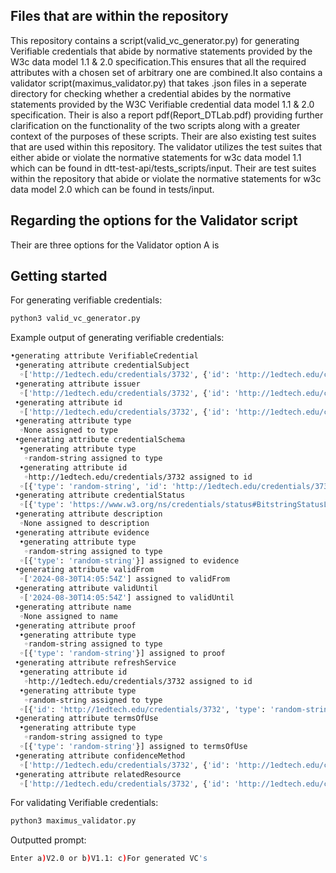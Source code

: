 ## Files that are within the repository

This repository contains a script(valid_vc_generator.py) for generating Verifiable credentials that abide by normative statements provided by the W3c data model 1.1 & 2.0 specification.This ensures that all the required attributes with a chosen set of arbitrary one are combined.It also contains a validator script(maximus_validator.py) that takes .json files in a seperate directory for checking whether a credential abides by the normative statements provided by the W3C Verifiable credential data model 1.1 & 2.0 specification. Their is also a report pdf(Report_DTLab.pdf) providing further clarification on the functionality of the two scripts along with a greater context of the purposes of these scripts. Their are also existing test suites that are used within this repository. The validator utilizes the test suites that either abide or violate the normative statements for w3c data model 1.1 which can be found in dtt-test-api/tests_scripts/input. Their are test suites within the repository that abide or violate the normative statements for w3c data model 2.0 which can be found in tests/input.

## Regarding the options for the Validator script
Their are three options for the Validator option A is 


## Getting started

For generating verifiable credentials:
```bash
python3 valid_vc_generator.py
```

Example output of generating verifiable credentials:
```bash
•generating attribute VerifiableCredential
 •generating attribute credentialSubject
  ◦['http://1edtech.edu/credentials/3732', {'id': 'http://1edtech.edu/credentials/3732'}] assigned to credentialSubject
 •generating attribute issuer
  ◦['http://1edtech.edu/credentials/3732', {'id': 'http://1edtech.edu/credentials/3732'}] assigned to issuer
 •generating attribute id
  ◦['http://1edtech.edu/credentials/3732', {'id': 'http://1edtech.edu/credentials/3732'}] assigned to id
 •generating attribute type
  ◦None assigned to type
 •generating attribute credentialSchema
  •generating attribute type
   ◦random-string assigned to type
  •generating attribute id
   ◦http://1edtech.edu/credentials/3732 assigned to id
  ◦[{'type': 'random-string', 'id': 'http://1edtech.edu/credentials/3732'}] assigned to credentialSchema
 •generating attribute credentialStatus
  ◦[{'type': 'https://www.w3.org/ns/credentials/status#BitstringStatusListCredential'}] assigned to credentialStatus
 •generating attribute description
  ◦None assigned to description
 •generating attribute evidence
  •generating attribute type
   ◦random-string assigned to type
  ◦[{'type': 'random-string'}] assigned to evidence
 •generating attribute validFrom
  ◦['2024-08-30T14:05:54Z'] assigned to validFrom
 •generating attribute validUntil
  ◦['2024-08-30T14:05:54Z'] assigned to validUntil
 •generating attribute name
  ◦None assigned to name
 •generating attribute proof
  •generating attribute type
   ◦random-string assigned to type
  ◦[{'type': 'random-string'}] assigned to proof
 •generating attribute refreshService
  •generating attribute id
   ◦http://1edtech.edu/credentials/3732 assigned to id
  •generating attribute type
   ◦random-string assigned to type
  ◦[{'id': 'http://1edtech.edu/credentials/3732', 'type': 'random-string'}] assigned to refreshService
 •generating attribute termsOfUse
  •generating attribute type
   ◦random-string assigned to type
  ◦[{'type': 'random-string'}] assigned to termsOfUse
 •generating attribute confidenceMethod
  ◦['http://1edtech.edu/credentials/3732', {'id': 'http://1edtech.edu/credentials/3732'}] assigned to confidenceMethod
 •generating attribute relatedResource
  ◦['http://1edtech.edu/credentials/3732', {'id': 'http://1edtech.edu/credentials/3732'}] assigned to relatedResource
```

For validating Verifiable credentials:
```bash
python3 maximus_validator.py
```

Outputted prompt:
```bash
Enter a)V2.0 or b)V1.1: c)For generated VC's
```